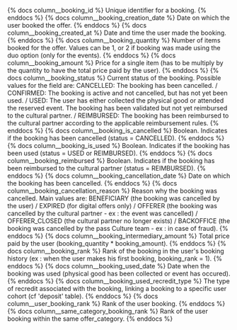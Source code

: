 {% docs column__booking_id %} Unique identifier for a booking. {% enddocs %}
{% docs column__booking_creation_date %} Date on which the user booked the offer. {% enddocs %}
{% docs column__booking_created_at %} Date and time the user made the booking. {% enddocs %}
{% docs column__booking_quantity %} Number of items booked for the offer. Values can be 1, or 2 if booking was made using the duo option (only for the events). {% enddocs %}
{% docs column__booking_amount %} Price for a single item (has to be multiply by the quantity to have the total price paid by the user). {% enddocs %}
{% docs column__booking_status %} Current status of the booking. Possible values for the field are: CANCELLED: The booking has been cancelled. / CONFIRMED: The booking is active and not cancelled, but has not yet been used. / USED: The user has either collected the physical good or attended the reserved event. The booking has been validated but not yet reimbursed to the cultural partner. / REIMBURSED: The booking has been reimbursed to the cultural partner according to the applicable reimbursement rules. {% enddocs %}
{% docs column__booking_is_cancelled %} Boolean. Indicates if the booking has been cancelled (status = CANCELLED). {% enddocs %}
{% docs column__booking_is_used %} Boolean. Indicates if the booking has been used (status = USED or REIMBURSED). {% enddocs %}
{% docs column__booking_reimbursed %} Boolean. Indicates if the booking has been reimbursed to the cultural partner (status = REIMBURSED). {% enddocs %}
{% docs column__booking_cancellation_date %} Date on which the booking has been cancelled. {% enddocs %}
{% docs column__booking_cancellation_reason %} Reason why the booking was cancelled. Main values are: BENEFICIARY (the booking was cancelled by the user) / EXPIRED (for digital offers only) / OFFERER (the booking was cancelled by the cultural partner - ex : the event was cancelled) / OFFERER_CLOSED (the cultural partner no longer exists) / BACKOFFICE (the booking was cancelled by the pass Culture team - ex : in case of fraud). {% enddocs %}
{% docs column__booking_intermediary_amount %} Total price paid by the user (booking_quantity * booking_amount). {% enddocs %}
{% docs column__booking_rank %} Rank of the booking in the user's booking history (ex : when the user makes his first booking, booking_rank = 1). {% enddocs %}
{% docs column__booking_used_date %} Date when the booking was used (physical good has been collected or event has occured). {% enddocs %}
{% docs column__booking_used_recredit_type %} The type of recredit associated with the booking, linking a booking to a specific user cohort (cf 'deposit' table). {% enddocs %}
{% docs column__user_booking_rank %} Rank of the user booking. {% enddocs %}
{% docs column__same_category_booking_rank %} Rank of the user booking within the same offer_category. {% enddocs %}
